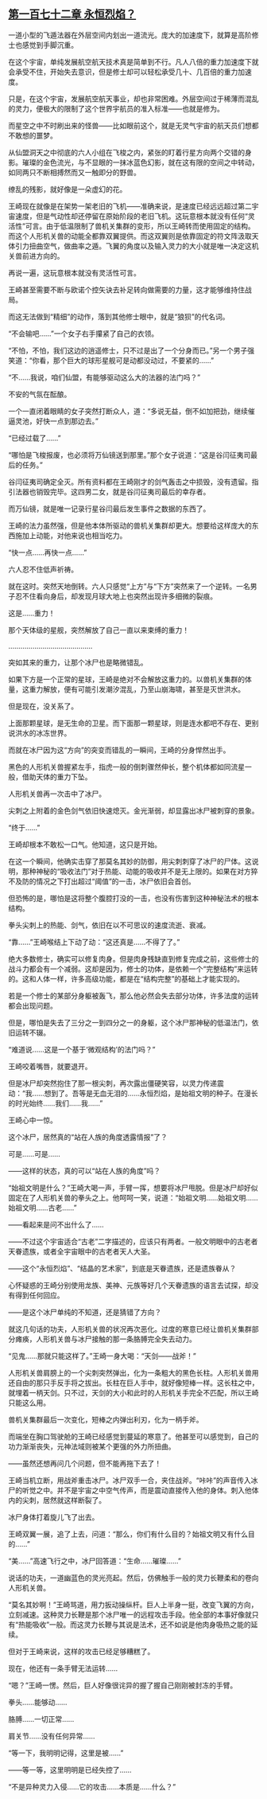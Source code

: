 ## [第一百七十二章 永恒烈焰？](https://www.xxbiquge.com/11_11207/9222031.html)


  一道小型的飞遁法器在外层空间内划出一道流光。庞大的加速度下，就算是高阶修士也感觉到手脚沉重。

  在这个宇宙，单纯发展航空航天技术真是简单到不行。凡人八倍的重力加速度下就会承受不住，开始失去意识，但是修士却可以轻松承受几十、几百倍的重力加速度。

  只是，在这个宇宙，发展航空航天事业，却也非常困难。外层空间过于稀薄而混乱的灵力，便极大的限制了这个世界宇航员的准入标准——也就是修为。

  而星空之中不时刷出来的怪兽——比如眼前这个，就是无灵气宇宙的航天员们想都不敢想的噩梦。

  从仙盟洞天之中彻底的六人小组在飞梭之内，紧张的盯着行星方向两个交错的身影。璀璨的金色流光，与不显眼的一抹冰蓝色幻影，就在这有限的空间之中转动，如同两只不断相搏然而又一触即分的野兽。

  缭乱的残影，就好像是一朵虚幻的花。

  王崎现在就像是在架势一架老旧的飞机——准确来说，是速度已经远远超过第二宇宙速度，但是气动性却还停留在原始阶段的老旧飞机。这玩意根本就没有任何“灵活性”可言。由于低温限制了兽机关集群的变形，所以王崎转而使用固定的结构。而这个人形机关兽的动能全都靠双翼提供。而这双翼则是依靠固定的符文阵汲取天体引力扭曲空气，做曲率之遁。飞翼的角度以及输入灵力的大小就是唯一决定这机关兽前进方向的。

  再说一遍，这玩意根本就没有灵活性可言。

  王崎甚至需要不断与欧诺个控矢诀去补足转向做需要的力量，这才能够维持住战局。

  而这无法做到“精细”的动作，落到其他修士眼中，就是“狼狈”的代名词。

  “不会输吧……”一个女子右手攥紧了自己的衣领。

  “不怕，不怕，我们这边的逍遥修士，只不过是出了一个分身而已。”另一个男子强笑道：“你看，那个巨大的球形星舰可是动都没动过，不要紧的……”

  “不……我说，咱们仙盟，有能够驱动这么大的法器的法门吗？”

  不安的气氛在酝酿。

  一个一直闭着眼睛的女子突然打断众人，道：“多说无益，倒不如加把劲，继续催逼灵池，好快一点到那边去。”

  “已经过载了……”

  “哪怕是飞梭报废，也必须将万仙镜送到那里。”那个女子说道：“这是谷闫征夷司最后的任务。”

  谷闫征夷司确定全灭。所有资料都在王崎刚才的剑气轰击之中损毁，没有遗留。指引法器也销毁完毕。这四男二女，就是谷闫征夷司最后的幸存者。

  而万仙镜，就是唯一记录行星谷闫最后发生事件之数据的东西了。

  王崎的法力虽然强，但是他本体所驱动的兽机关集群却更大。想要给这样庞大的东西施加上动能，对他来说也相当吃力。

  “快一点……再快一点……”

  六人忍不住低声祈祷。

  就在这时。突然天地倒转。六人只感觉“上方”与“下方”突然来了一个逆转。一名男子忍不住看向身后，却发现月球大地上也突然出现许多细微的裂痕。

  这是……重力！

  那个天体级的星舰，突然解放了自己一直以来束缚的重力！

  ……………………………………

  突如其来的重力，让那个冰尸也是略微错乱。

  如果下方是一个正常的星球，王崎是绝对不会解放这重力的。以兽机关集群的体量，这重力解放，便有可能引发潮汐混乱，乃至山崩海啸，甚至是灭世洪水。

  但是现在，没关系了。

  上面那颗星球，是无生命的卫星。而下面那一颗星球，则是连水都吧不存在、更别说洪水的冰冻世界。

  而就在冰尸因为这“方向”的突变而错乱的一瞬间，王崎的分身悍然出手。

  黑色的人形机关兽握紧左手，指虎一般的倒刺骤然伸长，整个机体都如同流星一般，借助天体的重力下坠。

  人形机关兽再一次击中了冰尸。

  尖刺之上附着的金色剑气依旧快速熄灭。金光渐弱，却显露出冰尸被刺穿的景象。

  “终于……”

  王崎却根本不敢松一口气。他知道，这只是开始。

  在这一个瞬间，他确实击穿了那莫名其妙的防御，用尖刺刺穿了冰尸的尸体。这说明，那种神秘的“吸收法门”对于热能、动能的吸收并不是无上限的。如果在对方猝不及防的情况之下打出超过“阈值”的一击，冰尸依旧会首创。

  但恐怖的是，哪怕是这将整个腹腔打没的一击，也没有伤害到这种神秘法术的根本结构。

  拳头尖刺上的热能、剑气，依旧在以不可思议的速度流逝、衰减。

  “靠……”王崎喉结上下动了动：“这还真是……不得了了。”

  绝大多数修士，确实可以修复肉身。但是肉身残缺直到修复完成之前，这些修士的战斗力都会有一个减弱。这却是因为，修士的功体，是依赖一个“完整结构”来运转的。这和人体一样，许多高级功能，都是在“结构完整”的基础上才能实现的。

  若是一个修士的某部分身躯被轰飞，那么他必然会失去部分功体，许多法度的运转都会出现问题。

  但是，哪怕是失去了三分之一到四分之一的身躯，这个冰尸那神秘的低温法门，依旧运转不辍。

  “难道说……这是一个基于‘微观结构’的法门吗？”

  王崎咬着嘴唇，就要退开。

  但是冰尸却突然抱住了那一根尖刺，再次露出僵硬笑容，以灵力传递震动：“我……想到了。吾等是无血无泪的……永恒烈焰，是始祖文明的种子。在漫长的时光始终……我们……我……”

  王崎心中一惊。

  这个冰尸，居然真的“站在人族的角度透露情报”了？

  可是……可是……

  ——这样的状态，真的可以“站在人族的角度”吗？

  “始祖文明是什么？”王崎大喝一声，手臂一挥，想要将冰尸甩脱。但是冰尸却好似固定在了人形机关兽的拳头之上。他呵呵一笑，说道：“始祖文明……始祖文明……始祖文明……古老……”

  ——看起来是问不出什么了……

  ——不过这个宇宙适合“古老”二字描述的，应该只有两者。一般文明眼中的古老者天眷遗族，或者全宇宙眼中的古老者天人大圣。

  ——这个“永恒烈焰”、“结晶的艺术家”，到底是天眷遗族，还是遗族眷从？

  心怀疑惑的王崎分别使用龙族、美神、元族等好几个天眷遗族的语言去试探，却没有得到任何回应。

  ——是这个冰尸单纯的不知道，还是猜错了方向？

  就这几句话的功夫，人形机关兽的状况再次恶化。过度的寒意已经让兽机关集群部分瘫痪，人形机关兽与冰尸接触的那一条胳膊完全失去动力。

  “见鬼……那就只能这样了。”王崎一身大喝：“天剑——战斧！”

  人形机关兽肩膀上的一个尖刺突然弹出，化为一条粗大的黑色长柱。人形机关兽用还自由的那只手反手将之拔出。长柱在巨人手中，就好像短棒一样。这长柱之中，就埋着一柄天剑。只不过，天剑的大小和此时的人形机关手完全不匹配，所以王崎只能这么用。

  兽机关集群最后一次变化，短棒之内弹出利刃，化为一柄手斧。

  而端坐在胸口驾驶舱的王崎已经感觉到蔓延的寒意了。他甚至可以感觉到，自己的功力渐渐丧失，元神法域则被某个更强的外力所扭曲。

  ——虽然还想再问几个问题，但不能再拖下去了！

  王崎当机立断，用战斧重击冰尸。冰尸双手一合，夹住战斧。“咔咔”的声音传入冰尸的听觉之中。并不是宇宙之中空气传声，而是震动直接传入他的身体。刺入他体内的尖刺，居然就这样断裂了。

  冰尸身体打着旋儿飞了出去。

  王崎双翼一展，追了上去，问道：“那么，你们有什么目的？始祖文明又有什么目的……”

  “美……”高速飞行之中，冰尸回答道：“生命……璀璨……”

  说话的功夫，一道幽蓝色的灵光亮起。然后，仿佛触手一般的灵力长鞭柔和的卷向人形机关兽。

  “莫名其妙啊！”王崎骂道，用力扳动操纵杆。巨人上半身一挺，改变飞翼的方向，立刻减速。这种灵力长鞭是那个冰尸唯一的远程攻击手段。他全部的本事好像就只有“热能吸收”一般。而这灵力长鞭与其说是法术，还不如说是他肉身吸热之能的延续。

  但对于王崎来说，这样的攻击已经足够糟糕了。

  现在，他还有一条手臂无法运转……

  “嗯？”王崎一愣。然后，巨人好像很诧异的握了握自己刚刚被封冻的手臂。

  拳头……能够动……

  胳膊……一切正常……

  肩关节……没有任何异常……

  “等一下，我明明记得，这里是被……”

  ——等一等，这里明明是已经失控了……

  “不是异种灵力入侵……它的攻击……本质是……什么？”
